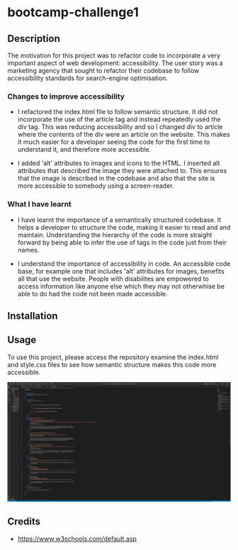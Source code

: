# bootcamp-challenge1

## Description 
The motivation for this project was to refactor code to incorporate a very important aspect of web development: accessibility. The user story was a marketing agency that sought to refactor their codebase to follow accessibility standards for search-engine optimisation. 

### Changes to improve accessibility

* I refactored the index.html file to follow semantic structure. It did not incorporate the use of the article tag and instead repeatedly used the div tag. This was reducing accessibility and so I changed div to article where the contents of the div were an article on the website. This makes it much easier for a developer seeing the code for the first time to understand it, and therefore more accessible. 

* I added 'alt' attributes to images and icons to the HTML. I inserted alt attributes that described the image they were attached to. This ensures that the image is described in the codebase and also that the site is more accessible to somebody using a screen-reader.  

### What I have learnt 

* I have learnt the importance of a semantically structured codebase. It helps a developer to structure the code, making it easier to read and and maintain. Understanding the hierarchy of the code is more straight forward by being able to infer the use of tags in the code just from their names. 

* I understand the importance of accessibility in code. An accessible code base, for example one that includes 'alt' attributes for images, benefits all that use the website. People with disabilites are empowered to access information like anyone else which they may not otherwhise be able to do had the code not been made accessible. 

## Installation 

## Usage 
To use this project, please access the repository examine the index.html and style.css files to see how semantic structure makes this code more accessible. 

![Image of HTML code with semantic structure](assets/screenshot-readme.png)

## Credits 

* https://www.w3schools.com/default.asp



